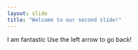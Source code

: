 ```yaml
---
layout: slide
title: "Welcome to our second slide!"
---
```

I am fantastic
Use the left arrow to go back!
